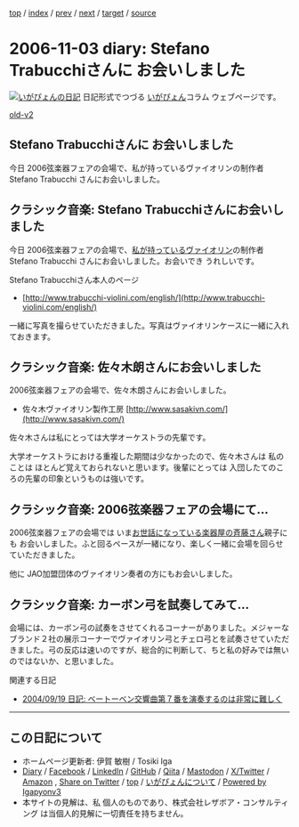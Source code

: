 [top](../index.html) 
 / [index](index.html) 
 / [prev](ig061101.html) 
 / [next](ig061106.html) 
 / [target](https://www.igapyon.jp/igapyon/diary/2006/ig061103.html) 
 / [source](https://github.com/igapyon/diary/blob/master/2006/ig061103.src.md) 

2006-11-03 diary: Stefano Trabucchiさんに お会いしました
=====================================================================================================
[![いがぴょんの日記](https://www.igapyon.jp/igapyon/diary/images/iga202308_64.jpg "いがぴょん")](https://www.igapyon.jp/igapyon/diary/memo/memoigapyon.html) 日記形式でつづる [いがぴょん](https://www.igapyon.jp/igapyon/diary/memo/memoigapyon.html)コラム ウェブページです。

[old-v2](ig061103-orig.html)

## Stefano Trabucchiさんに お会いしました

今日 2006弦楽器フェアの会場で、私が持っているヴァイオリンの制作者 Stefano Trabucchi さんにお会いしました。


## クラシック音楽: Stefano Trabucchiさんにお会いしました

今日 2006弦楽器フェアの会場で、[私が持っているヴァイオリン](../memo/memoviolin.html)の制作者 Stefano Trabucchi さんにお会いしました。お会いでき うれしいです。

Stefano Trabucchiさん本人のページ

* [http://www.trabucchi-violini.com/english/](http://www.trabucchi-violini.com/english/)

一緒に写真を撮らせていただきました。写真はヴァイオリンケースに一緒に入れておきます。

## クラシック音楽: 佐々木朗さんにお会いしました

2006弦楽器フェアの会場で、佐々木朗さんにお会いしました。

* 佐々木ヴァイオリン製作工房
  [http://www.sasakivn.com/](http://www.sasakivn.com/)

佐々木さんは私にとっては大学オーケストラの先輩です。

大学オーケストラにおける重複した期間は少なかったので、佐々木さんは 私のことは ほとんど覚えておられないと思います。後輩にとっては 入団したてのころの先輩の印象というものは強いです。

## クラシック音楽: 2006弦楽器フェアの会場にて…

2006弦楽器フェアの会場では いま[お世話になっている楽器屋の斉藤さん](ig060715.html)親子にも お会いしました。ふと回るペースが一緒になり、楽しく一緒に会場を回らせていただきました。

他に JAO加盟団体のヴァイオリン奏者の方にもお会いしました。

## クラシック音楽: カーボン弓を試奏してみて…

会場には、カーボン弓の試奏をさせてくれるコーナーがありました。メジャーなブランド２社の展示コーナーでヴァイオリン弓とチェロ弓とを試奏させていただきました。弓の反応は速いのですが、総合的に判断して、ちと私の好みでは無いのではないか、と思いました。

関連する日記

* [2004/09/19 日記: ベートーベン交響曲第７番を演奏するのは非常に難しく](../2004/ig040919.html)


----------------------------------------------------------------------------------------------------

## この日記について

* ホームページ更新者: 伊賀 敏樹 / Tosiki Iga
* [Diary](https://www.igapyon.jp/igapyon/diary/) / [Facebook](https://www.facebook.com/igapyon) / [LinkedIn](https://www.linkedin.com/in/toshikiiga) / [GitHub](https://github.com/igapyon) / [Qiita](https://qiita.com/igapyon) / [Mastodon](https://social.vivaldi.net/@igapyon) / [X/Twitter](https://twitter.com/ToshikiIga) / [Amazon](https://www.amazon.co.jp/%E4%BC%8A%E8%B3%80-%E6%95%8F%E6%A8%B9/e/B004LTQWCQ) ,
[Share on Twitter](https://twitter.com/intent/tweet?hashtags=igapyon%2Cdiary%2C%E3%81%84%E3%81%8C%E3%81%B4%E3%82%87%E3%82%93&text=Stefano+Trabucchi%E3%81%95%E3%82%93%E3%81%AB+%E3%81%8A%E4%BC%9A%E3%81%84%E3%81%97%E3%81%BE%E3%81%97%E3%81%9F&url=https%3A%2F%2Fwww.igapyon.jp%2Figapyon%2Fdiary%2F2006%2Fig061103.html) / [top](../index.html) / [いがぴょんについて](https://www.igapyon.jp/igapyon/diary/memo/memoigapyon.html) / [Powered by Igapyonv3](https://github.com/igapyon/igapyonv3)
* 本サイトの見解は、私 個人のものであり、株式会社レザボア・コンサルティング は当個人的見解に一切責任を持ちません。 
